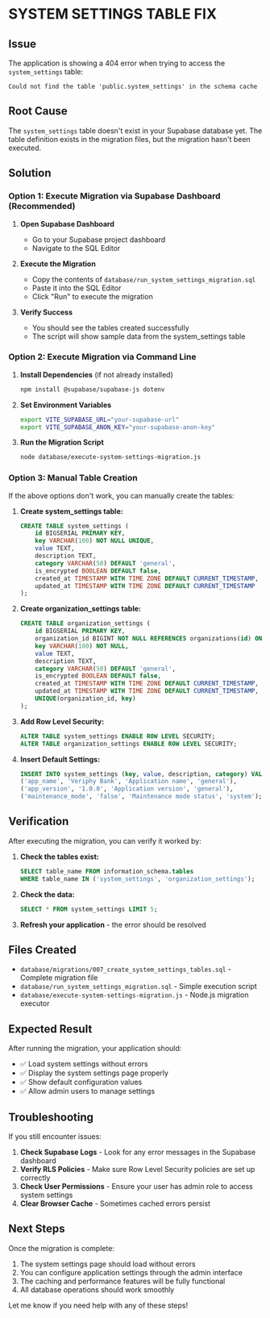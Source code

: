 # SYSTEM SETTINGS TABLE FIX

## Issue
The application is showing a 404 error when trying to access the `system_settings` table:
```
Could not find the table 'public.system_settings' in the schema cache
```

## Root Cause
The `system_settings` table doesn't exist in your Supabase database yet. The table definition exists in the migration files, but the migration hasn't been executed.

## Solution

### Option 1: Execute Migration via Supabase Dashboard (Recommended)

1. **Open Supabase Dashboard**
   - Go to your Supabase project dashboard
   - Navigate to the SQL Editor

2. **Execute the Migration**
   - Copy the contents of `database/run_system_settings_migration.sql`
   - Paste it into the SQL Editor
   - Click "Run" to execute the migration

3. **Verify Success**
   - You should see the tables created successfully
   - The script will show sample data from the system_settings table

### Option 2: Execute Migration via Command Line

1. **Install Dependencies** (if not already installed)
   ```bash
   npm install @supabase/supabase-js dotenv
   ```

2. **Set Environment Variables**
   ```bash
   export VITE_SUPABASE_URL="your-supabase-url"
   export VITE_SUPABASE_ANON_KEY="your-supabase-anon-key"
   ```

3. **Run the Migration Script**
   ```bash
   node database/execute-system-settings-migration.js
   ```

### Option 3: Manual Table Creation

If the above options don't work, you can manually create the tables:

1. **Create system_settings table:**
   ```sql
   CREATE TABLE system_settings (
       id BIGSERIAL PRIMARY KEY,
       key VARCHAR(100) NOT NULL UNIQUE,
       value TEXT,
       description TEXT,
       category VARCHAR(50) DEFAULT 'general',
       is_encrypted BOOLEAN DEFAULT false,
       created_at TIMESTAMP WITH TIME ZONE DEFAULT CURRENT_TIMESTAMP,
       updated_at TIMESTAMP WITH TIME ZONE DEFAULT CURRENT_TIMESTAMP
   );
   ```

2. **Create organization_settings table:**
   ```sql
   CREATE TABLE organization_settings (
       id BIGSERIAL PRIMARY KEY,
       organization_id BIGINT NOT NULL REFERENCES organizations(id) ON DELETE CASCADE,
       key VARCHAR(100) NOT NULL,
       value TEXT,
       description TEXT,
       category VARCHAR(50) DEFAULT 'general',
       is_encrypted BOOLEAN DEFAULT false,
       created_at TIMESTAMP WITH TIME ZONE DEFAULT CURRENT_TIMESTAMP,
       updated_at TIMESTAMP WITH TIME ZONE DEFAULT CURRENT_TIMESTAMP,
       UNIQUE(organization_id, key)
   );
   ```

3. **Add Row Level Security:**
   ```sql
   ALTER TABLE system_settings ENABLE ROW LEVEL SECURITY;
   ALTER TABLE organization_settings ENABLE ROW LEVEL SECURITY;
   ```

4. **Insert Default Settings:**
   ```sql
   INSERT INTO system_settings (key, value, description, category) VALUES
   ('app_name', 'Veriphy Bank', 'Application name', 'general'),
   ('app_version', '1.0.0', 'Application version', 'general'),
   ('maintenance_mode', 'false', 'Maintenance mode status', 'system');
   ```

## Verification

After executing the migration, you can verify it worked by:

1. **Check the tables exist:**
   ```sql
   SELECT table_name FROM information_schema.tables 
   WHERE table_name IN ('system_settings', 'organization_settings');
   ```

2. **Check the data:**
   ```sql
   SELECT * FROM system_settings LIMIT 5;
   ```

3. **Refresh your application** - the error should be resolved

## Files Created

- `database/migrations/007_create_system_settings_tables.sql` - Complete migration file
- `database/run_system_settings_migration.sql` - Simple execution script
- `database/execute-system-settings-migration.js` - Node.js migration executor

## Expected Result

After running the migration, your application should:
- ✅ Load system settings without errors
- ✅ Display the system settings page properly
- ✅ Show default configuration values
- ✅ Allow admin users to manage settings

## Troubleshooting

If you still encounter issues:

1. **Check Supabase Logs** - Look for any error messages in the Supabase dashboard
2. **Verify RLS Policies** - Make sure Row Level Security policies are set up correctly
3. **Check User Permissions** - Ensure your user has admin role to access system settings
4. **Clear Browser Cache** - Sometimes cached errors persist

## Next Steps

Once the migration is complete:
1. The system settings page should load without errors
2. You can configure application settings through the admin interface
3. The caching and performance features will be fully functional
4. All database operations should work smoothly

Let me know if you need help with any of these steps!
